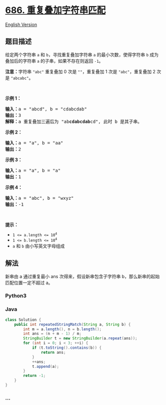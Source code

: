 # [686. 重复叠加字符串匹配](https://leetcode.cn/problems/repeated-string-match)

[English Version](/solution/0600-0699/0686.Repeated%20String%20Match/README_EN.md)

## 题目描述

<!-- 这里写题目描述 -->

<p>给定两个字符串&nbsp;<code>a</code> 和 <code>b</code>，寻找重复叠加字符串 <code>a</code> 的最小次数，使得字符串 <code>b</code> 成为叠加后的字符串 <code>a</code> 的子串，如果不存在则返回 <code>-1</code>。</p>

<p><strong>注意：</strong>字符串 <code>&quot;abc&quot;</code>&nbsp;重复叠加 0 次是 <code>&quot;&quot;</code>，重复叠加 1 次是&nbsp;<code>&quot;abc&quot;</code>，重复叠加 2 次是&nbsp;<code>&quot;abcabc&quot;</code>。</p>

<p>&nbsp;</p>

<p><strong>示例 1：</strong></p>

<pre><strong>输入：</strong>a = &quot;abcd&quot;, b = &quot;cdabcdab&quot;
<strong>输出：</strong>3
<strong>解释：</strong>a 重复叠加三遍后为 &quot;ab<strong>cdabcdab</strong>cd&quot;, 此时 b 是其子串。
</pre>

<p><strong>示例 2：</strong></p>

<pre><strong>输入：</strong>a = &quot;a&quot;, b = &quot;aa&quot;
<strong>输出：</strong>2
</pre>

<p><strong>示例 3：</strong></p>

<pre><strong>输入：</strong>a = &quot;a&quot;, b = &quot;a&quot;
<strong>输出：</strong>1
</pre>

<p><strong>示例 4：</strong></p>

<pre><strong>输入：</strong>a = &quot;abc&quot;, b = &quot;wxyz&quot;
<strong>输出：</strong>-1
</pre>

<p>&nbsp;</p>

<p><strong>提示：</strong></p>

<ul>
	<li><code>1 &lt;= a.length &lt;= 10<sup>4</sup></code></li>
	<li><code>1 &lt;= b.length &lt;= 10<sup>4</sup></code></li>
	<li><code>a</code> 和 <code>b</code> 由小写英文字母组成</li>
</ul>

## 解法

<!-- 这里可写通用的实现逻辑 -->

新串由 a 通过重复最小 ans 次得来，假设新串包含子字符串 b，那么新串的起始匹配位置一定不超过 a。

<!-- tabs:start -->

### **Python3**

<!-- 这里可写当前语言的特殊实现逻辑 -->



### **Java**

<!-- 这里可写当前语言的特殊实现逻辑 -->

```java
class Solution {
    public int repeatedStringMatch(String a, String b) {
        int m = a.length(), n = b.length();
        int ans = (n + m - 1) / m;
        StringBuilder t = new StringBuilder(a.repeat(ans));
        for (int i = 0; i < 3; ++i) {
            if (t.toString().contains(b)) {
                return ans;
            }
            ++ans;
            t.append(a);
        }
        return -1;
    }
}
```









### **...**

```

```


